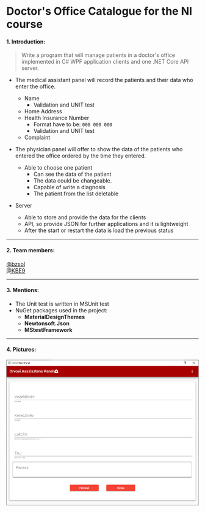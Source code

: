 # Doctor's Office Catalogue for the NI course

#### 1. Introduction:
> Write a program that will manage patients in a doctor's office implemented in C# WPF application clients and one .NET Core API server.
- The medical assistant panel will record the patients and their data who enter the office.
  - Name
     - Validation and UNIT test
   - Home Address
   - Health Insurance Number
     - Format have to be: `000 000 000` 
     - Validation and UNIT test
   - Complaint

- The physician panel will offer to show the data of the patients who entered the office ordered by the time they entered.
  - Able to choose one patient
    - Can see the data of the patient
    - The data could be changeable.
    - Capable of write a diagnosis
    - The patient from the list deletable  

- Server
  - Able to store and provide the data for the clients
  - API, so provide JSON for further applications and it is lightweight
  - After the start or restart the data is load the previous status



---
#### 2. Team members:
[@bzsol](https://github.com/bzsol)<br>
[@KBE9](https://github.com/KBE9)

---
#### 3. Mentions:
 - The Unit test is written in MSUnit test
 - NuGet packages used in the project:
   - <b>MaterialDesignThemes</b>
   - <b>Newtonsoft.Json</b>
   - <b>MStestFramework</b> 

---
#### 4. Pictures:
<center><img src="https://github.com/bzsol/DoctorOfficeCatalogue/blob/main/asspanel.png" alt="Assistant Panel Picture"></center>

